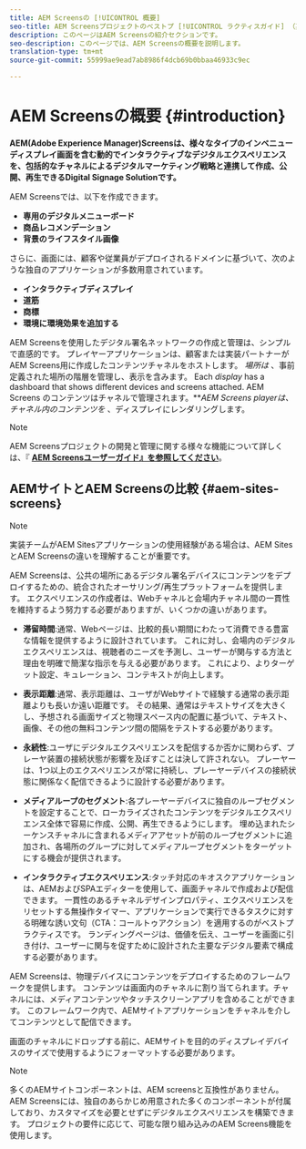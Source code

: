 ```yaml
---
title: AEM Screensの [!UICONTROL 概要]
seo-title: AEM Screensプロジェクトのベストプ [!UICONTROL ラクティスガイド] （英語のみ）
description: このページはAEM Screensの紹介セクションです。
seo-description: このページでは、AEM Screensの概要を説明します。
translation-type: tm+mt
source-git-commit: 55999ae9ead7ab8986f4dcb69b0bbaa46933c9ec

---
```



# AEM Screensの概要 {#introduction}

**AEM(Adobe Experience Manager)Screensは、様々なタイプのインベニューディスプレイ画面を含む動的でインタラクティブなデジタルエクスペリエンスを、包括的なチャネルによるデジタルマーケティング戦略と連携して作成、公開、再生できるDigital Signage Solutionです。**

AEM Screensでは、以下を作成できます。

* **専用のデジタルメニューボード**
* **商品レコメンデーション**
* **背景のライフスタイル画像**

さらに、画面には、顧客や従業員がデプロイされるドメインに基づいて、次のような独自のアプリケーションが多数用意されています。

* **インタラクティブディスプレイ**
* **道筋**
* **商標**
* **環境に環境効果を追加する**

AEM Screensを使用したデジタル署名ネットワークの作成と管理は、シンプルで直感的です。 プレイヤーアプリケーションは、顧客または実装パートナーがAEM Screens用に作成したコンテンツチャネルをホストします。 *場所は* 、事前定義された場所の階層を管理し、表示を含みます。 Each *display* has a dashboard that shows different devices and screens attached. AEM Screens のコンテンツはチャネルで管理されます。***AEM Screens playerは、チャネル内のコンテンツを* 、ディスプレイにレンダリングします。



>[!NOTE]
>
>AEM Screensプロジェクトの開発と管理に関する様々な機能について詳しくは、『 **[AEM Screensユーザーガイド』を参照してください](https://helpx.adobe.com/experience-manager/6-5/screens/user-guide.html)**。

## AEMサイトとAEM Screensの比較 {#aem-sites-screens}

> [!NOTE]
>
> 実装チームがAEM Sitesアプリケーションの使用経験がある場合は、AEM SitesとAEM Screensの違いを理解することが重要です。

AEM Screensは、公共の場所にあるデジタル署名デバイスにコンテンツをデプロイするための、統合されたオーサリング/再生プラットフォームを提供します。 エクスペリエンスの作成者は、Webチャネルと会場内チャネル間の一貫性を維持するよう努力する必要がありますが、いくつかの違いがあります。

* **滞留時間**:通常、Webページは、比較的長い期間にわたって消費できる豊富な情報を提供するように設計されています。 これに対し、会場内のデジタルエクスペリエンスは、視聴者のニーズを予測し、ユーザーが関与する方法と理由を明確で簡潔な指示を与える必要があります。 これにより、よりターゲット設定、キュレーション、コンテキストが向上します。

* **表示距離**:通常、表示距離は、ユーザがWebサイトで経験する通常の表示距離よりも長いか遠い距離です。 その結果、通常はテキストサイズを大きくし、予想される画面サイズと物理スペース内の配置に基づいて、テキスト、画像、その他の無料コンテンツ間の間隔をテストする必要があります。

* **永続性**:ユーザにデジタルエクスペリエンスを配信するか否かに関わらず、プレーヤ装置の接続状態が影響を及ぼすことは決して許されない。 プレーヤーは、1つ以上のエクスペリエンスが常に持続し、プレーヤーデバイスの接続状態に関係なく配信できるように設計する必要があります。

* **メディアループのセグメント**:各プレーヤーデバイスに独自のループセグメントを設定することで、ローカライズされたコンテンツをデジタルエクスペリエンス全体で容易に作成、公開、再生できるようにします。 埋め込まれたシーケンスチャネルに含まれるメディアアセットが前のループセグメントに追加され、各場所のグループに対してメディアループセグメントをターゲットにする機会が提供されます。

* **インタラクティブエクスペリエンス**:タッチ対応のキオスクアプリケーションは、AEMおよびSPAエディターを使用して、画面チャネルで作成および配信できます。 一貫性のあるチャネルデザインプロパティ、エクスペリエンスをリセットする無操作タイマー、アプリケーションで実行できるタスクに対する明確な誘い文句（CTA：コールトゥアクション）を適用するのがベストプラクティスです。 ランディングページは、価値を伝え、ユーザーを画面に引き付け、ユーザーに関与を促すために設計された主要なデジタル要素で構成する必要があります。

AEM Screensは、物理デバイスにコンテンツをデプロイするためのフレームワークを提供します。 コンテンツは画面内のチャネルに割り当てられます。チャネルには、メディアコンテンツやタッチスクリーンアプリを含めることができます。 このフレームワーク内で、AEMサイトアプリケーションをチャネルを介してコンテンツとして配信できます。

画面のチャネルにドロップする前に、AEMサイトを目的のディスプレイデバイスのサイズで使用するようにフォーマットする必要があります。

> [!NOTE]
>
> 多くのAEMサイトコンポーネントは、AEM screensと互換性がありません。 AEM Screensには、独自のあらかじめ用意された多くのコンポーネントが付属しており、カスタマイズを必要とせずにデジタルエクスペリエンスを構築できます。 プロジェクトの要件に応じて、可能な限り組み込みのAEM Screens機能を使用します。
